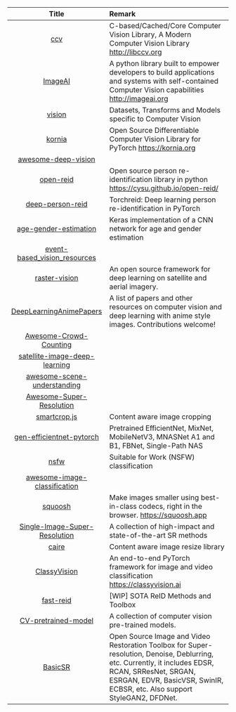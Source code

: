| Title | Remark |
| :---: | :----- |
| [ccv](https://github.com/liuliu/ccv)|C-based/Cached/Core Computer Vision Library, A Modern Computer Vision Library http://libccv.org|
|[ImageAI](https://github.com/OlafenwaMoses/ImageAI)|A python library built to empower developers to build applications and systems with self-contained Computer Vision capabilities http://imageai.org|
|[vision](https://github.com/pytorch/vision/)|Datasets, Transforms and Models specific to Computer Vision|
|[kornia](https://github.com/kornia/kornia)|Open Source Differentiable Computer Vision Library for PyTorch https://kornia.org|
|[awesome-deep-vision](https://github.com/kjw0612/awesome-deep-vision)||
|[open-reid](https://github.com/Cysu/open-reid)|Open source person re-identification library in python https://cysu.github.io/open-reid/|
|[deep-person-reid](https://github.com/KaiyangZhou/deep-person-reid)|Torchreid: Deep learning person re-identification in PyTorch|
|[age-gender-estimation](https://github.com/yu4u/age-gender-estimation)|Keras implementation of a CNN network for age and gender estimation|
|[event-based_vision_resources](https://github.com/uzh-rpg/event-based_vision_resources)||
|[raster-vision](https://github.com/azavea/raster-vision)|An open source framework for deep learning on satellite and aerial imagery. |
|[DeepLearningAnimePapers](https://github.com/deeppomf/DeepLearningAnimePapers)|A list of papers and other resources on computer vision and deep learning with anime style images. Contributions welcome!|
|[Awesome-Crowd-Counting](https://github.com/gjy3035/Awesome-Crowd-Counting)|
|[satellite-image-deep-learning](https://github.com/robmarkcole/satellite-image-deep-learning)|
|[awesome-scene-understanding](https://github.com/bertjiazheng/awesome-scene-understanding)|
|[Awesome-Super-Resolution](https://github.com/ChaofWang/Awesome-Super-Resolution)|
|[smartcrop.js](https://github.com/jwagner/smartcrop.js)|Content aware image cropping|
|[gen-efficientnet-pytorch](https://github.com/rwightman/gen-efficientnet-pytorch)|Pretrained EfficientNet, MixNet, MobileNetV3, MNASNet A1 and B1, FBNet, Single-Path NAS|
|[nsfw](https://github.com/rockyzhengwu/nsfw)|Suitable for Work (NSFW) classification|
|[awesome-image-classification](https://github.com/weiaicunzai/awesome-image-classification)|
|[squoosh](https://github.com/GoogleChromeLabs/squoosh)|Make images smaller using best-in-class codecs, right in the browser. https://squoosh.app|
|[Single-Image-Super-Resolution](https://github.com/YapengTian/Single-Image-Super-Resolution)|A collection of high-impact and state-of-the-art SR methods |
|[caire](https://github.com/esimov/caire)|Content aware image resize library|
|[ClassyVision](https://github.com/facebookresearch/ClassyVision)|An end-to-end PyTorch framework for image and video classification https://classyvision.ai|
|[fast-reid](https://github.com/JDAI-CV/fast-reid)|[WIP] SOTA ReID Methods and Toolbox|
|[CV-pretrained-model](https://github.com/balavenkatesh3322/CV-pretrained-model)|A collection of computer vision pre-trained models.|
|[BasicSR](https://github.com/XPixelGroup/BasicSR)|Open Source Image and Video Restoration Toolbox for Super-resolution, Denoise, Deblurring, etc. Currently, it includes EDSR, RCAN, SRResNet, SRGAN, ESRGAN, EDVR, BasicVSR, SwinIR, ECBSR, etc. Also support StyleGAN2, DFDNet.|
